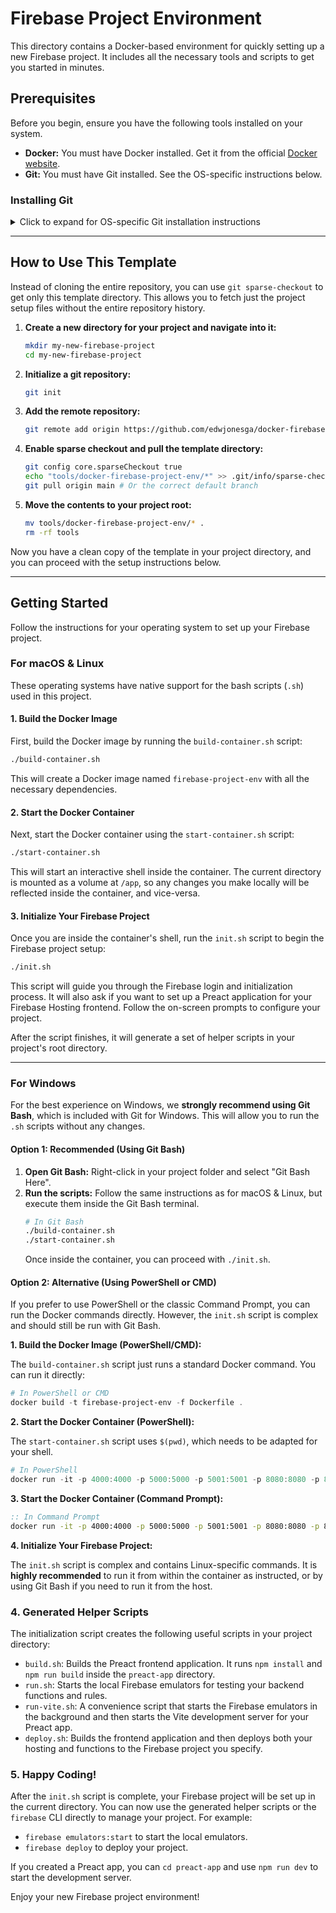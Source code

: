 # Firebase Project Environment

This directory contains a Docker-based environment for quickly setting up a new Firebase project. It includes all the necessary tools and scripts to get you started in minutes.
## Prerequisites

Before you begin, ensure you have the following tools installed on your system.

*   **Docker:** You must have Docker installed. Get it from the official [Docker website](https://www.docker.com/get-started).
*   **Git:** You must have Git installed. See the OS-specific instructions below.

### Installing Git

<details>
<summary>Click to expand for OS-specific Git installation instructions</summary>

#### **For Windows:**

1.  Go to the official [Git for Windows download page](https://git-scm.com/download/win).
2.  The installer will automatically download. Run the installer once it's finished.
3.  Follow the on-screen instructions. **Crucially, ensure that "Git Bash" is included in the installation**, as it provides a Linux-like environment that is the recommended way to run the scripts in this project.
4.  Once the installation is complete, you can verify that Git is installed by opening Command Prompt (or Git Bash) and typing:

    ```bash
    git --version
    ```

#### **For macOS:**

1.  The easiest way to install Git is with [Homebrew](https://brew.sh/). If you don't have Homebrew, install it first:
    ```bash
    /bin/bash -c "$(curl -fsSL https://raw.githubusercontent.com/Homebrew/install/HEAD/install.sh)"
    ```
2.  Once Homebrew is installed, install Git:
    ```bash
    brew install git
    ```
3.  Alternatively, you can install Git via the Xcode command line tools:
    ```bash
    xcode-select --install
    ```
4.  Verify the installation:
    ```bash
    git --version
    ```

#### **For Linux (Ubuntu/Debian-based):**

1.  Open a terminal and run:
    ```bash
    sudo apt update
    sudo apt install git
    ```
2.  Verify the installation:
    ```bash
    git --version
    ```

</details>

---

## How to Use This Template

Instead of cloning the entire repository, you can use `git sparse-checkout` to get only this template directory. This allows you to fetch just the project setup files without the entire repository history.

1.  **Create a new directory for your project and navigate into it:**
    ```bash
    mkdir my-new-firebase-project
    cd my-new-firebase-project
    ```

2.  **Initialize a git repository:**
    ```bash
    git init
    ```

3.  **Add the remote repository:**
    ```bash
    git remote add origin https://github.com/edwjonesga/docker-firebase-project-env
    ```

4.  **Enable sparse checkout and pull the template directory:**
    ```bash
    git config core.sparseCheckout true
    echo "tools/docker-firebase-project-env/*" >> .git/info/sparse-checkout
    git pull origin main # Or the correct default branch
    ```

5.  **Move the contents to your project root:**
    ```bash
    mv tools/docker-firebase-project-env/* .
    rm -rf tools
    ```

Now you have a clean copy of the template in your project directory, and you can proceed with the setup instructions below.

---

## Getting Started

Follow the instructions for your operating system to set up your Firebase project.

### For macOS & Linux

These operating systems have native support for the bash scripts (`.sh`) used in this project.

#### 1. Build the Docker Image

First, build the Docker image by running the `build-container.sh` script:

```bash
./build-container.sh
```

This will create a Docker image named `firebase-project-env` with all the necessary dependencies.

#### 2. Start the Docker Container

Next, start the Docker container using the `start-container.sh` script:

```bash
./start-container.sh
```

This will start an interactive shell inside the container. The current directory is mounted as a volume at `/app`, so any changes you make locally will be reflected inside the container, and vice-versa.

#### 3. Initialize Your Firebase Project

Once you are inside the container's shell, run the `init.sh` script to begin the Firebase project setup:

```bash
./init.sh
```

This script will guide you through the Firebase login and initialization process. It will also ask if you want to set up a Preact application for your Firebase Hosting frontend. Follow the on-screen prompts to configure your project.

After the script finishes, it will generate a set of helper scripts in your project's root directory.

---

### For Windows

For the best experience on Windows, we **strongly recommend using Git Bash**, which is included with Git for Windows. This will allow you to run the `.sh` scripts without any changes.

#### Option 1: Recommended (Using Git Bash)

1.  **Open Git Bash:** Right-click in your project folder and select "Git Bash Here".
2.  **Run the scripts:** Follow the same instructions as for macOS & Linux, but execute them inside the Git Bash terminal.
    ```bash
    # In Git Bash
    ./build-container.sh
    ./start-container.sh
    ```
    Once inside the container, you can proceed with `./init.sh`.

#### Option 2: Alternative (Using PowerShell or CMD)

If you prefer to use PowerShell or the classic Command Prompt, you can run the Docker commands directly. However, the `init.sh` script is complex and should still be run with Git Bash.

**1. Build the Docker Image (PowerShell/CMD):**

The `build-container.sh` script just runs a standard Docker command. You can run it directly:

```powershell
# In PowerShell or CMD
docker build -t firebase-project-env -f Dockerfile .
```

**2. Start the Docker Container (PowerShell):**

The `start-container.sh` script uses `$(pwd)`, which needs to be adapted for your shell.

```powershell
# In PowerShell
docker run -it -p 4000:4000 -p 5000:5000 -p 5001:5001 -p 8080:8080 -p 8085:8085 -p 9000:9000 -p 9099:9099 -p 9199:9199 -v "${PWD}:/app" firebase-project-env
```

**3. Start the Docker Container (Command Prompt):**

```cmd
:: In Command Prompt
docker run -it -p 4000:4000 -p 5000:5000 -p 5001:5001 -p 8080:8080 -p 8085:8085 -p 9000:9000 -p 9099:9099 -p 9199:9199 -v "%CD%:/app" firebase-project-env
```

**4. Initialize Your Firebase Project:**

The `init.sh` script is complex and contains Linux-specific commands. It is **highly recommended** to run it from within the container as instructed, or by using Git Bash if you need to run it from the host.

### 4. Generated Helper Scripts

The initialization script creates the following useful scripts in your project directory:

-   `build.sh`: Builds the Preact frontend application. It runs `npm install` and `npm run build` inside the `preact-app` directory.
-   `run.sh`: Starts the local Firebase emulators for testing your backend functions and rules.
-   `run-vite.sh`: A convenience script that starts the Firebase emulators in the background and then starts the Vite development server for your Preact app.
-   `deploy.sh`: Builds the frontend application and then deploys both your hosting and functions to the Firebase project you specify.

### 5. Happy Coding!

After the `init.sh` script is complete, your Firebase project will be set up in the current directory. You can now use the generated helper scripts or the `firebase` CLI directly to manage your project. For example:

- `firebase emulators:start` to start the local emulators.
- `firebase deploy` to deploy your project.

If you created a Preact app, you can `cd preact-app` and use `npm run dev` to start the development server.

Enjoy your new Firebase project environment!
